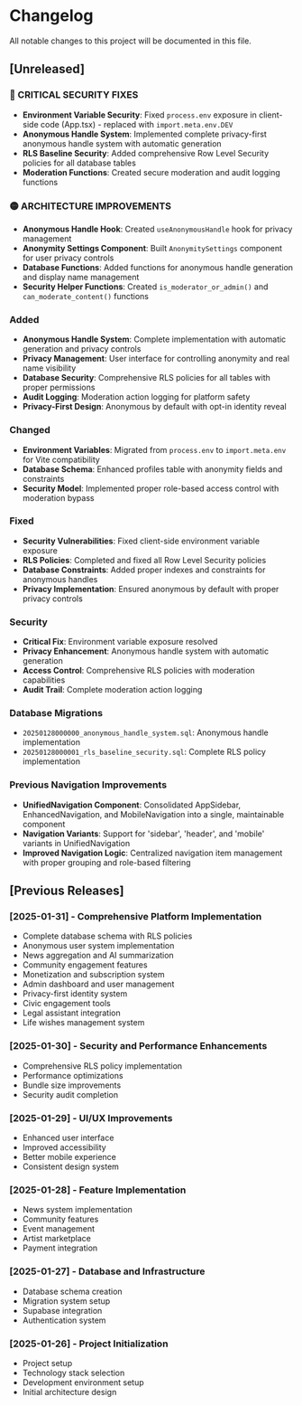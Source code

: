 # Changelog

All notable changes to this project will be documented in this file.

## [Unreleased]

### 🔴 CRITICAL SECURITY FIXES
- **Environment Variable Security**: Fixed `process.env` exposure in client-side code (App.tsx) - replaced with `import.meta.env.DEV`
- **Anonymous Handle System**: Implemented complete privacy-first anonymous handle system with automatic generation
- **RLS Baseline Security**: Added comprehensive Row Level Security policies for all database tables
- **Moderation Functions**: Created secure moderation and audit logging functions

### 🟡 ARCHITECTURE IMPROVEMENTS
- **Anonymous Handle Hook**: Created `useAnonymousHandle` hook for privacy management
- **Anonymity Settings Component**: Built `AnonymitySettings` component for user privacy controls
- **Database Functions**: Added functions for anonymous handle generation and display name management
- **Security Helper Functions**: Created `is_moderator_or_admin()` and `can_moderate_content()` functions

### Added
- **Anonymous Handle System**: Complete implementation with automatic generation and privacy controls
- **Privacy Management**: User interface for controlling anonymity and real name visibility
- **Database Security**: Comprehensive RLS policies for all tables with proper permissions
- **Audit Logging**: Moderation action logging for platform safety
- **Privacy-First Design**: Anonymous by default with opt-in identity reveal

### Changed
- **Environment Variables**: Migrated from `process.env` to `import.meta.env` for Vite compatibility
- **Database Schema**: Enhanced profiles table with anonymity fields and constraints
- **Security Model**: Implemented proper role-based access control with moderation bypass

### Fixed
- **Security Vulnerabilities**: Fixed client-side environment variable exposure
- **RLS Policies**: Completed and fixed all Row Level Security policies
- **Database Constraints**: Added proper indexes and constraints for anonymous handles
- **Privacy Implementation**: Ensured anonymous by default with proper privacy controls

### Security
- **Critical Fix**: Environment variable exposure resolved
- **Privacy Enhancement**: Anonymous handle system with automatic generation
- **Access Control**: Comprehensive RLS policies with moderation capabilities
- **Audit Trail**: Complete moderation action logging

### Database Migrations
- `20250128000000_anonymous_handle_system.sql`: Anonymous handle implementation
- `20250128000001_rls_baseline_security.sql`: Complete RLS policy implementation

### Previous Navigation Improvements
- **UnifiedNavigation Component**: Consolidated AppSidebar, EnhancedNavigation, and MobileNavigation into a single, maintainable component
- **Navigation Variants**: Support for 'sidebar', 'header', and 'mobile' variants in UnifiedNavigation
- **Improved Navigation Logic**: Centralized navigation item management with proper grouping and role-based filtering

## [Previous Releases]

### [2025-01-31] - Comprehensive Platform Implementation
- Complete database schema with RLS policies
- Anonymous user system implementation
- News aggregation and AI summarization
- Community engagement features
- Monetization and subscription system
- Admin dashboard and user management
- Privacy-first identity system
- Civic engagement tools
- Legal assistant integration
- Life wishes management system

### [2025-01-30] - Security and Performance Enhancements
- Comprehensive RLS policy implementation
- Performance optimizations
- Bundle size improvements
- Security audit completion

### [2025-01-29] - UI/UX Improvements
- Enhanced user interface
- Improved accessibility
- Better mobile experience
- Consistent design system

### [2025-01-28] - Feature Implementation
- News system implementation
- Community features
- Event management
- Artist marketplace
- Payment integration

### [2025-01-27] - Database and Infrastructure
- Database schema creation
- Migration system setup
- Supabase integration
- Authentication system

### [2025-01-26] - Project Initialization
- Project setup
- Technology stack selection
- Development environment setup
- Initial architecture design
